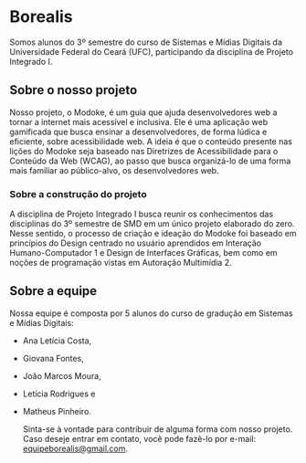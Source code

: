 # Borealis
Somos alunos do 3º semestre do curso de Sistemas e Mídias Digitais da Universidade Federal do Ceará (UFC), participando da disciplina de Projeto Integrado I. 

## Sobre o nosso projeto
Nosso projeto, o Modoke, é um guia que ajuda desenvolvedores web a tornar a internet mais acessível e inclusiva. Ele é uma aplicação web gamificada que busca ensinar a desenvolvedores, de forma lúdica e eficiente, sobre acessibilidade web. A ideia é que o conteúdo presente nas lições do Modoke seja baseado nas Diretrizes de Acessibilidade para o Conteúdo da Web (WCAG), ao passo que busca organizá-lo de uma forma mais familiar ao público-alvo, os desenvolvedores web.

### Sobre a construção do projeto
A disciplina de Projeto Integrado I busca reunir os conhecimentos das disciplinas do 3º semestre de SMD em um único projeto elaborado do zero. Nesse sentido, o processo de criação e ideação do Modoke foi baseado em princípios do Design centrado no usuário aprendidos em Interação Humano-Computador 1 e Design de Interfaces Gráficas, bem como em noções de programação vistas em Autoração Multimídia 2.

## Sobre a equipe
Nossa equipe é composta por 5 alunos do curso de gradução em Sistemas e Mídias Digitais:
- Ana Letícia Costa,
- Giovana Fontes,
- João Marcos Moura,
- Letícia Rodrigues e
- Matheus Pinheiro.

  Sinta-se à vontade para contribuir de alguma forma com nosso projeto. Caso deseje entrar em contato, você pode fazê-lo por e-mail: equipeborealis@gmail.com. 
